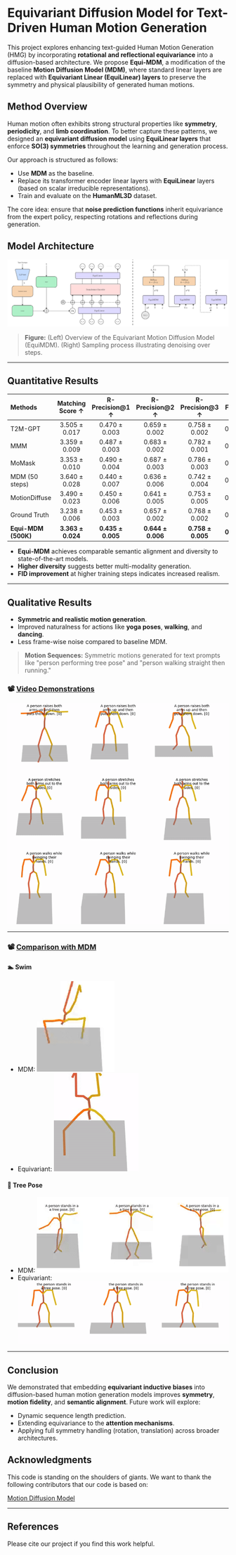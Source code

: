 # Equivariant Diffusion Model for Text-Driven Human Motion Generation

This project explores enhancing text-guided Human Motion Generation (HMG) by incorporating **rotational and reflectional equivariance** into a diffusion-based architecture. We propose **Equi-MDM**, a modification of the baseline **Motion Diffusion Model (MDM)**, where standard linear layers are replaced with **Equivariant Linear (EquiLinear) layers** to preserve the symmetry and physical plausibility of generated human motions.

## Method Overview

Human motion often exhibits strong structural properties like **symmetry**, **periodicity**, and **limb coordination**. To better capture these patterns, we designed an **equivariant diffusion model** using **EquiLinear layers** that enforce **SO(3) symmetries** throughout the learning and generation process.

Our approach is structured as follows:

- Use **MDM** as the baseline.
- Replace its transformer encoder linear layers with **EquiLinear** layers (based on scalar irreducible representations).
- Train and evaluate on the **HumanML3D** dataset.

The core idea: ensure that **noise prediction functions** inherit equivariance from the expert policy, respecting rotations and reflections during generation.

## Model Architecture

<div align="center">
  <img src="img_results/EquiModel.jpg" alt="EquiMDM Model Overview" />
</div>

> **Figure:** (Left) Overview of the Equivariant Motion Diffusion Model (EquiMDM). (Right) Sampling process illustrating denoising over steps.

---

## Quantitative Results

| Methods             | Matching Score ↑  |  R-Precision@1 ↑  |  R-Precision@2 ↑  |  R-Precision@3 ↑  |   FID ↓   | Diversity ↑ |
| :------------------ | :---------------: | :---------------: | :---------------: | :---------------: | :-------: | :---------: |
| T2M-GPT             |   3.505 ± 0.017   |   0.470 ± 0.003   |   0.659 ± 0.002   |   0.758 ± 0.002   |   0.335   |      -      |
| MMM                 |   3.359 ± 0.009   |   0.487 ± 0.003   |   0.683 ± 0.002   |   0.782 ± 0.001   |   0.132   |      -      |
| MoMask              |   3.353 ± 0.010   |   0.490 ± 0.004   |   0.687 ± 0.003   |   0.786 ± 0.003   |   0.116   |      -      |
| MDM (50 steps)      |   3.640 ± 0.028   |   0.440 ± 0.007   |   0.636 ± 0.006   |   0.742 ± 0.004   |   0.518   |      -      |
| MotionDiffuse       |   3.490 ± 0.023   |   0.450 ± 0.006   |   0.641 ± 0.005   |   0.753 ± 0.005   |   0.778   |      -      |
| Ground Truth        |   3.238 ± 0.006   |   0.453 ± 0.003   |   0.657 ± 0.002   |   0.768 ± 0.002   |   0.001   |    9.264    |
| **Equi-MDM (500K)** | **3.363 ± 0.024** | **0.435 ± 0.005** | **0.644 ± 0.006** | **0.758 ± 0.005** | **0.742** | **10.109**  |

- **Equi-MDM** achieves comparable semantic alignment and diversity to state-of-the-art models.
- **Higher diversity** suggests better multi-modality generation.
- **FID improvement** at higher training steps indicates increased realism.

---

## Qualitative Results

- **Symmetric and realistic motion generation**.
- Improved naturalness for actions like **yoga poses**, **walking**, and **dancing**.
- Less frame-wise noise compared to baseline MDM.

> **Motion Sequences:** Symmetric motions generated for text prompts like "person performing tree pose" and "person walking straight then running."

### 📽️ [Video Demonstrations](https://drive.google.com/file/d/1Fr7BHyP2UNubiZE0L-a3Gdmn5OlCmONn/view?usp=sharing)

![Sample 500k](img_results/500k_sample1.gif)

---

### 📽️ [Comparison with MDM](https://drive.google.com/file/d/1u8fjVtcjjZ-nJtC8bDzT-8AXV-xRCV2R/view?usp=sharing)

#### 🏊 Swim

- MDM:
  ![Swim MDM](img_results/swim_mdm.gif)
- Equivariant:
  ![Swim Equi](img_results/swim.gif)

#### 🌳 Tree Pose

- MDM:
  ![Tree Pose MDM](img_results/tree_MDM.gif)
- Equivariant:
  ![Tree Pose Equi](img_results/tree_Equi.gif)

---

## Conclusion

We demonstrated that embedding **equivariant inductive biases** into diffusion-based human motion generation models improves **symmetry**, **motion fidelity**, and **semantic alignment**. Future work will explore:

- Dynamic sequence length prediction.
- Extending equivariance to the **attention mechanisms**.
- Applying full symmetry handling (rotation, translation) across broader architectures.

## Acknowledgments

This code is standing on the shoulders of giants. We want to thank the following contributors
that our code is based on:

[Motion Diffusion Model ](https://github.com/GuyTevet/motion-diffusion-model/tree/main)

---

## References

Please cite our project if you find this work helpful.
